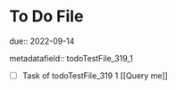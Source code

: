 # To Do File

due:: 2022-09-14

metadatafield:: todoTestFile_319_1

- [ ] Task of todoTestFile_319 1 [[Query me]]
